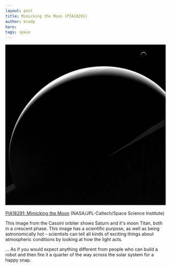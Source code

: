 ```yaml
---
layout: post
title: Mimicking the Moon (PIA18291)
author: bradp
hero:
tags: space
---
```


<img src="/blog/assets/2014-11/PIA18291_modest.jpg" alt="Image PIA18291" /> 
<p class="caption"><a href="http://photojournal.jpl.nasa.gov/catalog/PIA18291" target="_blank">PIA18291: Mimicking the Moon</a> (NASA/JPL-Caltech/Space Science Institute)</p>

This image from the Cassini orbiter shows Saturn and it's moon Titan, both in a crescent phase. This image has a scientific purpose, as well as being astronomically hot - scientists can tell all kinds of exciting things about atmospheric conditions by looking at how the light acts.

... As if you would expect anything different from people who can build a robot and then fire it a quarter of the way across the solar system for a happy snap.